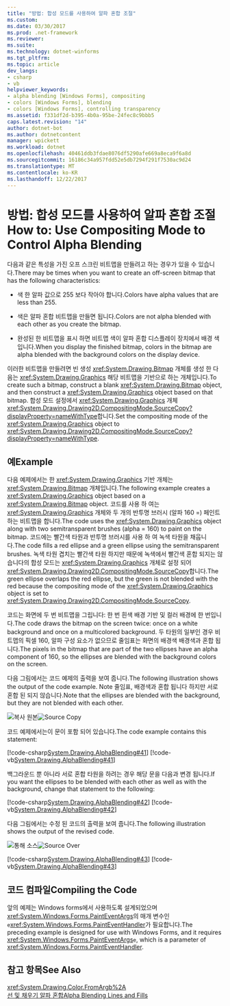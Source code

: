 ```yaml
---
title: "방법: 합성 모드를 사용하여 알파 혼합 조절"
ms.custom: 
ms.date: 03/30/2017
ms.prod: .net-framework
ms.reviewer: 
ms.suite: 
ms.technology: dotnet-winforms
ms.tgt_pltfrm: 
ms.topic: article
dev_langs:
- csharp
- vb
helpviewer_keywords:
- alpha blending [Windows Forms], compositing
- colors [Windows Forms], blending
- colors [Windows Forms], controlling transparency
ms.assetid: f331df2d-b395-4b0a-95be-24fec8c9bbb5
caps.latest.revision: "14"
author: dotnet-bot
ms.author: dotnetcontent
manager: wpickett
ms.workload: dotnet
ms.openlocfilehash: 40461ddb3fdae8076df5290afe669a8eca9f6a8d
ms.sourcegitcommit: 16186c34a957fdd52e5db7294f291f7530ac9d24
ms.translationtype: MT
ms.contentlocale: ko-KR
ms.lasthandoff: 12/22/2017
---
```

# <a name="how-to-use-compositing-mode-to-control-alpha-blending"></a><span data-ttu-id="48385-102">방법: 합성 모드를 사용하여 알파 혼합 조절</span><span class="sxs-lookup"><span data-stu-id="48385-102">How to: Use Compositing Mode to Control Alpha Blending</span></span>
<span data-ttu-id="48385-103">다음과 같은 특성을 가진 오프 스크린 비트맵을 만들려고 하는 경우가 있을 수 있습니다.</span><span class="sxs-lookup"><span data-stu-id="48385-103">There may be times when you want to create an off-screen bitmap that has the following characteristics:</span></span>  
  
-   <span data-ttu-id="48385-104">색 한 알파 값으로 255 보다 작아야 합니다.</span><span class="sxs-lookup"><span data-stu-id="48385-104">Colors have alpha values that are less than 255.</span></span>  
  
-   <span data-ttu-id="48385-105">색은 알파 혼합 비트맵을 만들면 됩니다.</span><span class="sxs-lookup"><span data-stu-id="48385-105">Colors are not alpha blended with each other as you create the bitmap.</span></span>  
  
-   <span data-ttu-id="48385-106">완성된 한 비트맵을 표시 하면 비트맵 색이 알파 혼합 디스플레이 장치에서 배경 색입니다.</span><span class="sxs-lookup"><span data-stu-id="48385-106">When you display the finished bitmap, colors in the bitmap are alpha blended with the background colors on the display device.</span></span>  
  
 <span data-ttu-id="48385-107">이러한 비트맵을 만들려면 빈 생성 <xref:System.Drawing.Bitmap> 개체를 생성 한 다음는 <xref:System.Drawing.Graphics> 해당 비트맵을 기반으로 하는 개체입니다.</span><span class="sxs-lookup"><span data-stu-id="48385-107">To create such a bitmap, construct a blank <xref:System.Drawing.Bitmap> object, and then construct a <xref:System.Drawing.Graphics> object based on that bitmap.</span></span> <span data-ttu-id="48385-108">합성 모드 설정에서 <xref:System.Drawing.Graphics> 개체 <xref:System.Drawing.Drawing2D.CompositingMode.SourceCopy?displayProperty=nameWithType>합니다.</span><span class="sxs-lookup"><span data-stu-id="48385-108">Set the compositing mode of the <xref:System.Drawing.Graphics> object to <xref:System.Drawing.Drawing2D.CompositingMode.SourceCopy?displayProperty=nameWithType>.</span></span>  
  
## <a name="example"></a><span data-ttu-id="48385-109">예</span><span class="sxs-lookup"><span data-stu-id="48385-109">Example</span></span>  
 <span data-ttu-id="48385-110">다음 예제에서는 한 <xref:System.Drawing.Graphics> 기반 개체는 <xref:System.Drawing.Bitmap> 개체입니다.</span><span class="sxs-lookup"><span data-stu-id="48385-110">The following example creates a <xref:System.Drawing.Graphics> object based on a <xref:System.Drawing.Bitmap> object.</span></span> <span data-ttu-id="48385-111">코드를 사용 하 여는 <xref:System.Drawing.Graphics> 개체와 두 개의 반투명 브러시 (알파 160 =) 페인트 하는 비트맵을 합니다.</span><span class="sxs-lookup"><span data-stu-id="48385-111">The code uses the <xref:System.Drawing.Graphics> object along with two semitransparent brushes (alpha = 160) to paint on the bitmap.</span></span> <span data-ttu-id="48385-112">코드에는 빨간색 타원과 반투명 브러시를 사용 하 여 녹색 타원을 채웁니다.</span><span class="sxs-lookup"><span data-stu-id="48385-112">The code fills a red ellipse and a green ellipse using the semitransparent brushes.</span></span> <span data-ttu-id="48385-113">녹색 타원 겹치는 빨간색 타원 하지만 때문에 녹색에서 빨간색 혼합 되지는 않습니다의 합성 모드는 <xref:System.Drawing.Graphics> 개체로 설정 되어 <xref:System.Drawing.Drawing2D.CompositingMode.SourceCopy>합니다.</span><span class="sxs-lookup"><span data-stu-id="48385-113">The green ellipse overlaps the red ellipse, but the green is not blended with the red because the compositing mode of the <xref:System.Drawing.Graphics> object is set to <xref:System.Drawing.Drawing2D.CompositingMode.SourceCopy>.</span></span>  
  
 <span data-ttu-id="48385-114">코드는 화면에 두 번 비트맵을 그립니다: 한 번 흰색 배경 기반 및 컬러 배경에 한 번입니다.</span><span class="sxs-lookup"><span data-stu-id="48385-114">The code draws the bitmap on the screen twice: once on a white background and once on a multicolored background.</span></span> <span data-ttu-id="48385-115">두 타원의 일부인 경우 비트맵의 픽셀 160, 알파 구성 요소가 없으므로 줄임표는 화면의 배경색 배경색과 혼합 됩니다.</span><span class="sxs-lookup"><span data-stu-id="48385-115">The pixels in the bitmap that are part of the two ellipses have an alpha component of 160, so the ellipses are blended with the background colors on the screen.</span></span>  
  
 <span data-ttu-id="48385-116">다음 그림에서는 코드 예제의 출력을 보여 줍니다.</span><span class="sxs-lookup"><span data-stu-id="48385-116">The following illustration shows the output of the code example.</span></span> <span data-ttu-id="48385-117">Note 줄임표, 배경색과 혼합 됩니다 하지만 서로 혼합 된 되지 않습니다.</span><span class="sxs-lookup"><span data-stu-id="48385-117">Note that the ellipses are blended with the background, but they are not blended with each other.</span></span>  
  
 <span data-ttu-id="48385-118">![복사 원본](../../../../docs/framework/winforms/advanced/media/sourcecopy.png "sourcecopy")</span><span class="sxs-lookup"><span data-stu-id="48385-118">![Source Copy](../../../../docs/framework/winforms/advanced/media/sourcecopy.png "sourcecopy")</span></span>  
  
 <span data-ttu-id="48385-119">코드 예제에서는이 문이 포함 되어 있습니다.</span><span class="sxs-lookup"><span data-stu-id="48385-119">The code example contains this statement:</span></span>  
  
 [!code-csharp[System.Drawing.AlphaBlending#41](../../../../samples/snippets/csharp/VS_Snippets_Winforms/System.Drawing.AlphaBlending/CS/Class1.cs#41)]
 [!code-vb[System.Drawing.AlphaBlending#41](../../../../samples/snippets/visualbasic/VS_Snippets_Winforms/System.Drawing.AlphaBlending/VB/Class1.vb#41)]  
  
 <span data-ttu-id="48385-120">백그라운드 뿐 아니라 서로 혼합 타원을 하려는 경우 해당 문을 다음과 변경 됩니다.</span><span class="sxs-lookup"><span data-stu-id="48385-120">If you want the ellipses to be blended with each other as well as with the background, change that statement to the following:</span></span>  
  
 [!code-csharp[System.Drawing.AlphaBlending#42](../../../../samples/snippets/csharp/VS_Snippets_Winforms/System.Drawing.AlphaBlending/CS/Class1.cs#42)]
 [!code-vb[System.Drawing.AlphaBlending#42](../../../../samples/snippets/visualbasic/VS_Snippets_Winforms/System.Drawing.AlphaBlending/VB/Class1.vb#42)]  
  
 <span data-ttu-id="48385-121">다음 그림에서는 수정 된 코드의 출력을 보여 줍니다.</span><span class="sxs-lookup"><span data-stu-id="48385-121">The following illustration shows the output of the revised code.</span></span>  
  
 <span data-ttu-id="48385-122">![통해 소스](../../../../docs/framework/winforms/advanced/media/sourceover.png "sourceover")</span><span class="sxs-lookup"><span data-stu-id="48385-122">![Source Over](../../../../docs/framework/winforms/advanced/media/sourceover.png "sourceover")</span></span>  
  
 [!code-csharp[System.Drawing.AlphaBlending#43](../../../../samples/snippets/csharp/VS_Snippets_Winforms/System.Drawing.AlphaBlending/CS/Class1.cs#43)]
 [!code-vb[System.Drawing.AlphaBlending#43](../../../../samples/snippets/visualbasic/VS_Snippets_Winforms/System.Drawing.AlphaBlending/VB/Class1.vb#43)]  
  
## <a name="compiling-the-code"></a><span data-ttu-id="48385-123">코드 컴파일</span><span class="sxs-lookup"><span data-stu-id="48385-123">Compiling the Code</span></span>  
 <span data-ttu-id="48385-124">앞의 예제는 Windows forms에서 사용하도록 설계되었으며 <xref:System.Windows.Forms.PaintEventArgs>의 매개 변수인 `e`<xref:System.Windows.Forms.PaintEventHandler>가 필요합니다.</span><span class="sxs-lookup"><span data-stu-id="48385-124">The preceding example is designed for use with Windows Forms, and it requires <xref:System.Windows.Forms.PaintEventArgs>`e`, which is a parameter of <xref:System.Windows.Forms.PaintEventHandler>.</span></span>  
  
## <a name="see-also"></a><span data-ttu-id="48385-125">참고 항목</span><span class="sxs-lookup"><span data-stu-id="48385-125">See Also</span></span>  
 <xref:System.Drawing.Color.FromArgb%2A>  
 [<span data-ttu-id="48385-126">선 및 채우기 알파 혼합</span><span class="sxs-lookup"><span data-stu-id="48385-126">Alpha Blending Lines and Fills</span></span>](../../../../docs/framework/winforms/advanced/alpha-blending-lines-and-fills.md)
